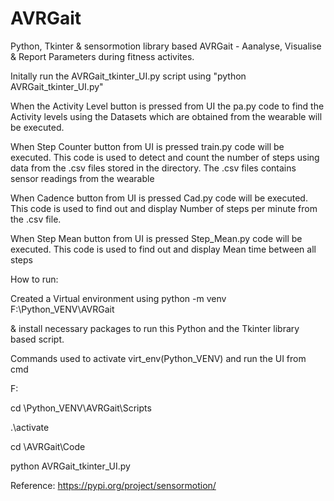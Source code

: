 # AVRGait

Python, Tkinter & sensormotion library based AVRGait - Aanalyse, Visualise & Report Parameters during fitness activites. 

Initally run the AVRGait_tkinter_UI.py script using "python AVRGait_tkinter_UI.py"

When the Activity Level button is pressed from UI the pa.py code to find the Activity levels using the Datasets which are obtained from the wearable will be executed.

When Step Counter button from UI is pressed train.py code will be executed. This code is used to detect and count the number of steps using data from the .csv files stored in the directory. The .csv files contains sensor readings from the wearable

When Cadence button from UI is pressed Cad.py code will be executed. This code is used to find out and display Number of steps per minute from the .csv file.

When Step Mean button from UI is pressed Step_Mean.py code will be executed. This code is used to find out and display Mean time between all steps

How to run:

Created a Virtual environment using python -m venv F:\Python_VENV\AVRGait 

& install necessary packages to run this Python and the Tkinter library based script.

Commands used to activate virt_env(Python_VENV) and run the UI from cmd 

F:

cd \Python_VENV\AVRGait\Scripts

.\activate

cd \AVRGait\Code

python AVRGait_tkinter_UI.py


Reference:
https://pypi.org/project/sensormotion/


